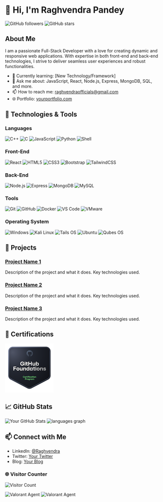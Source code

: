 
# 👋 Hi, I'm Raghvendra Pandey

![GitHub followers](https://img.shields.io/github/followers/raghvendra-official?label=Follow&style=social) ![GitHub stars](https://img.shields.io/github/stars/raghvendra-official?style=social)

## About Me

I am a passionate Full-Stack Developer with a love for creating dynamic and responsive web applications. With expertise in both front-end and back-end technologies, I strive to deliver seamless user experiences and robust functionalities.

- 🌱 Currently learning: [New Technology/Framework]
- 💬 Ask me about: JavaScript, React, Node.js, Express, MongoDB, SQL, and more.
- 📫 How to reach me: [raghvendraofficials@gmail.com](mailto:raghvendraofficials@gmail.com)
- 🌐 Portfolio: [yourportfolio.com](http://yourportfolio.com)

## 🔧 Technologies & Tools

### Languages
![C++](https://img.shields.io/badge/-C++-000?&logo=C%2B%2B&logoColor=white)
![C](https://img.shields.io/badge/-C-000?&logo=C)
![JavaScript](https://img.shields.io/badge/-JavaScript-000?&logo=JavaScript)
![Python](https://img.shields.io/badge/-Python-000?&logo=Python)
![Shell](https://img.shields.io/badge/-Shell-000?logo=gnu-bash)


### Front-End
![React](https://img.shields.io/badge/-React-000?&logo=React)
![HTML5](https://img.shields.io/badge/-HTML5-000?&logo=HTML5)
![CSS3](https://img.shields.io/badge/-CSS3-000?&logo=CSS3)
![Bootstrap](https://img.shields.io/badge/-Bootstrap-000?&logo=Bootstrap)
![TailwindCSS](https://img.shields.io/badge/-Tailwind%20CSS-000?&logo=Tailwind%20CSS&logoColor=white)

### Back-End
![Node.js](https://img.shields.io/badge/-Node.js-000?&logo=Node.js)
![Express](https://img.shields.io/badge/-Express-000?&logo=Express)
![MongoDB](https://img.shields.io/badge/-MongoDB-000?&logo=MongoDB)
![MySQL](https://img.shields.io/badge/-MySQL-000?&logo=MySQL)

### Tools
![Git](https://img.shields.io/badge/-Git-000?&logo=Git)
![GitHub](https://img.shields.io/badge/-GitHub-000?&logo=Github)
![Docker](https://img.shields.io/badge/-Docker-000?&logo=Docker)
![VS Code](https://img.shields.io/badge/-VS%20Code-000?&logo=Visual%20Studio%20Code)
![VMware](https://img.shields.io/badge/-VMware-000?logo=vmware)


### Operating System

![Windows](https://img.shields.io/badge/-Windows-000?logo=windows)
![Kali Linux](https://img.shields.io/badge/-Kali%20Linux-000?logo=kalilinux)
![Tails OS](https://img.shields.io/badge/-Tails%20OS-000?logo=tails)
![Ubuntu](https://img.shields.io/badge/-Ubuntu-000?&logo=ubuntu)
![Qubes OS](https://img.shields.io/badge/-Qubes%20OS-000?logo=qubes-os)

## 🚀 Projects

### [Project Name 1](https://github.com/yourusername/projectname1)
Description of the project and what it does. Key technologies used.

### [Project Name 2](https://github.com/yourusername/projectname2)
Description of the project and what it does. Key technologies used.

### [Project Name 3](https://github.com/yourusername/projectname3)
Description of the project and what it does. Key technologies used.

## 📑 Certifications

<img src="./.img/github-foundations.png">


## 📈 GitHub Stats

![Your GitHub Stats](https://github-readme-stats.vercel.app/api?username=raghvendra-official&show_icons=true&hide_border=true&theme=dark)
<span align="center">
  <img src="https://github-readme-stats.vercel.app/api/top-langs?username=raghvendra-official&locale=en&hide_title=false&layout=compact&card_width=320&langs_count=5&theme=dark&hide_border=false&order=2" height="190" alt="languages graph"  />
</span>


###

## 📫 Connect with Me

- LinkedIn: [@Raghvendra](https://www.linkedin.com/in/raghvendraofficial)
- Twitter: [Your Twitter](https://twitter.com/yourtwitter)
- Blog: [Your Blog](http://yourblog.com)



### 🌐 Visitor Counter

![Visitor Count](https://profile-counter.glitch.me/raghvendra-official/count.svg)


![Valorant Agent](https://i.giphy.com/media/v1.Y2lkPTc5MGI3NjExa2s4MTVleWE0MWhlYTZvYXl3NmI5MWhhNHdoZThyMnlvZXdzcGNpdCZlcD12MV9pbnRlcm5hbF9naWZfYnlfaWQmY3Q9Zw/IPxZQENmZwj4Z8YfZQ/giphy.gif)
![Valorant Agent](https://youtu.be/btpWg1gDXIE?si=d075NkMYBdkTp-mC)



